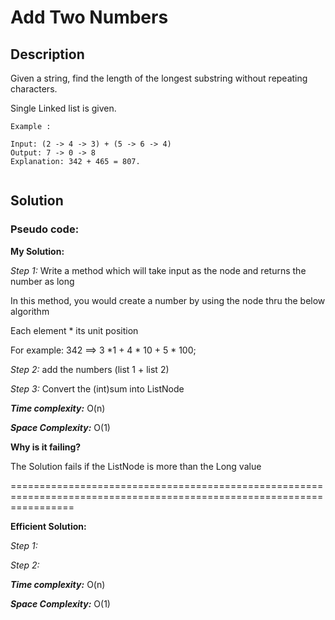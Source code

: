 # Add Two Numbers

## Description

Given a string, find the length of the longest substring without repeating characters.

Single Linked list is given.

```
Example :

Input: (2 -> 4 -> 3) + (5 -> 6 -> 4)
Output: 7 -> 0 -> 8
Explanation: 342 + 465 = 807.
             
```
## Solution

### Pseudo code:

**My Solution:**

_Step 1:_ Write a method which will take input as the node and returns the number as long

In this method, you would create a number by using the node thru the below algorithm

Each element * its unit position

For example: 342 ==> 3 *1 + 4 * 10 + 5 * 100;

_Step 2:_ add the numbers (list 1 + list 2)

_Step 3:_ Convert the (int)sum into ListNode

**_Time complexity:_**  O(n)

**_Space Complexity:_** O(1)

**Why is it failing?**

The Solution fails if the ListNode is more than the Long value

=======================================================================================================================

**Efficient Solution:**

_Step 1:_ 

_Step 2:_

**_Time complexity:_**  O(n)

**_Space Complexity:_** O(1)
